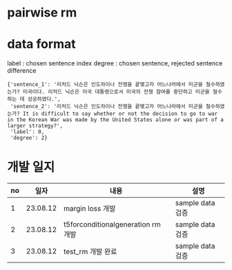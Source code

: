 # pairwise rm

# data format
label : chosen sentence index
degree : chosen sentence, rejected sentence difference
```
{'sentence_1': '리처드 닉슨은 인도차이나 전쟁을 끝맺고자 어느나라에서 미군을 철수하였는가? 미국이다. 리처드 닉슨은 미국 대통령으로서 미국의 전쟁 참여를 중단하고 미군을 철수하는 데 성공하였다.',
 'sentence_2': '리처드 닉슨은 인도차이나 전쟁을 끝맺고자 어느나라에서 미군을 철수하였는가? It is difficult to say whether or not the decision to go to war in the Korean War was made by the United States alone or was part of a larger strategy?',
 'label': 0,
 'degree': 2}
```
# 개발 일지
|no|일자|내용|설명|
|---|---|---|---|
|1|23.08.12|margin loss 개발|sample data 검증|
|2|23.08.12|t5forconditionalgeneration rm 개발|sample data 검증|
|3|23.08.12|test_rm 개발 완료|sample data 검증|